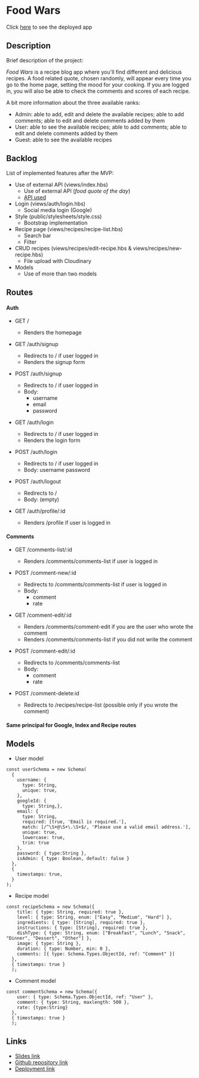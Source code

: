 # Food Wars
Click [here](http://food-wars-ironhack.herokuapp.com/) to see the deployed app

## Description
Brief description of the project:

*Food Wars* is a recipe blog app where you'll find different and delicious recipes. A food related quote, chosen randomly, will appear every time you go to the home page, setting the mood for your cooking. If you are logged in, you will also be able to check the comments and scores of each recipe. 

A bit more information about the three available ranks:
- Admin: able to add, edit and delete the available recipes; able to add comments; able to edit and delete comments added by them
- User: able to see the available recipes; able to add comments; able to edit and delete comments added by them 
- Guest: able to see the available recipes


## Backlog
List of implemented features after the MVP:

- Use of external API (views/index.hbs)
    - Use of external API (*food quote of the day*)
    - [API used](https://api-ninjas.com/api/quotes)
- Login (views/auth/login.hbs)
    - Social media login (Google)
- Style (public/stylesheets/style.css)
    - Bootstrap implementation 
- Recipe page (views/recipes/recipe-list.hbs)
    - Search bar
    - Filter
- CRUD recipes (views/recipes/edit-recipe.hbs & views/recipes/new-recipe.hbs)
    - File upload with Cloudinary
- Models
    - Use of more than two models

## Routes

#### Auth
- GET /
    - Renders the homepage

- GET /auth/signup

    - Redirects to / if user logged in
    - Renders the signup form 

- POST /auth/signup
    - Redirects to / if user logged in
    - Body:
        - username
        - email
        - password

- GET /auth/login
    - Redirects to / if user logged in
    - Renders the login form 

- POST /auth/login
    - Redirects to / if user logged in
    - Body:
        username
        password

- POST /auth/logout
    - Redirects to /
    - Body: (empty)

- GET /auth/profile/:id
    - Renders /profile if user is logged in

#### Comments
- GET /comments-list/:id
    - Renders /comments/comments-list if user is logged in

- POST /comment-new/:id
    - Redirects to /comments/comments-list if user is logged in
    - Body:
        - comment
        - rate

- GET /comment-edit/:id
    - Renders /comments/comment-edit if you are the user who wrote the comment
    - Renders /comments/comments-list if you did not write the comment

- POST /comment-edit/:id
    - Redirects to /comments/comments-list
    - Body:
        - comment
        - rate

- POST /comment-delete:id
    - Redirects to /recipes/recipe-list (possible only if you wrote the comment)

#### Same principal for Google, Index and Recipe routes

## Models
- User model
```
const userSchema = new Schema(
  {
    username: {
      type: String,
      unique: true,
    },
    googleId: {
      type: String,},
    email: {
      type: String,
      required: [true, 'Email is required.'],
      match: [/^\S+@\S+\.\S+$/, 'Please use a valid email address.'],
      unique: true,
      lowercase: true,
      trim: true
    },
    password: { type:String },
    isAdmin: { type: Boolean, default: false }
  },
  {
    timestamps: true,
  }
);
```

- Recipe model
```
const recipeSchema = new Schema({
    title: { type: String, required: true },
    level: { type: String, enum: ["Easy", "Medium", "Hard"] },
    ingredients: { type: [String], required: true },
    instructions: { type: [String], required: true },
    dishType: { type: String, enum: ["Breakfast", "Lunch", "Snack", "Dinner", "Dessert", "Other"] },
    image: { type: String },
    duration: { type: Number, min: 0 },
    comments: [{ type: Schema.Types.ObjectId, ref: "Comment" }]
  },
  { timestamps: true }
  );
  ```

- Comment model 
```
const commentSchema = new Schema({
    user: { type: Schema.Types.ObjectId, ref: "User" },
    comment: { type: String, maxlength: 500 },
    rate: {type:String}
  },
  { timestamps: true }
  );
```

## Links
- [Slides link](https://docs.google.com/presentation/d/1URDTppHS15OoqX4GZJir0E7xMJVKYbRotkACVFyiYxg/edit#slide=id.p6)
- [Github repository link](https://github.com/alerodriguezabella/food-wars.git)
- [Deployment link](http://food-wars-ironhack.herokuapp.com/)